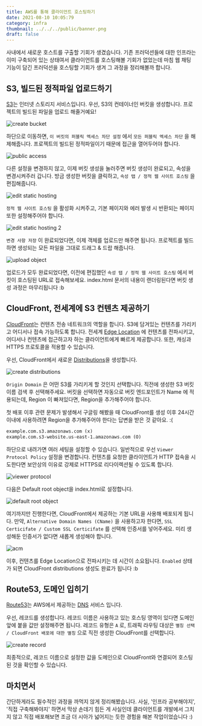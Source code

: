 ```yaml
---
title: AWS를 통해 클라이언트 호스팅하기
date: 2021-08-10 10:05:79
category: infra
thumbnail: ../../../public/banner.png
draft: false
---
```


사내에서 새로운 호스트를 구출할 기회가 생겼습니다. 기존 프러덕션들에 대한 인프라는 이미 구축되어 있는 상태여서 클라이언트를 호스팅해볼 기회가 없었는데
마침 웹 채팅 기능이 담긴 프러덕션을 호스팅할 기회가 생겨 그 과정을 정리해볼까 합니다.

## S3, 빌드된 정적파일 업로드하기

[S3](https://docs.aws.amazon.com/ko_kr/AmazonS3/latest/userguide/Welcome.html)는 인터넷 스토리지 서비스입니다. 우선, S3의 컨테이너인 버킷을 생성합니다. 프로젝트의 빌드된 파일을 업로드 해줄거예요!

![create bucket](./images/hosting-cra-on-aws/create-bucket.png)

하단으로 이동하면, `이 버킷의 퍼블릭 엑세스 차단 설정` 에서 `모든 퍼블릭 엑세스 차단` 을 해제해줍니다. 프로젝트의 빌드된 정적파일이기 때문에 접근을 열어두어야 합니다.

![public access](./images/hosting-cra-on-aws/public-access.png)

다른 설정을 변경하지 않고, 이제 버킷 생성을 눌러주면 버킷 생성이 완료되고, 속성을 변경시켜주러 갑니다.
방금 생성한 버킷을 클릭하고, `속성 탭 / 정적 웹 사이트 호스팅` 을 편집해줍니다.

![edit static hosting](./images/hosting-cra-on-aws/edit-static-hosting.png)

`정적 웹 사이트 호스팅` 을 활성화 시켜주고, 기본 페이지와 에러 발생 시 반환되는 페이지 또한 설정해주어야 합니다.

![edit static hosting 2](./images/hosting-cra-on-aws/edit-static-hosting-2.png)

`변경 사항 저장` 이 완료되었다면, 이제 객체를 업로드만 해주면 됩니다. 프로젝트를 빌드하면 생성되는 모든 파일을
그대로 드래그 & 드랍 해줍니다.

![upload object](./images/hosting-cra-on-aws/upload-object.png)

업로드가 모두 완료되었다면, 이전에 편집했던 `속성 탭 / 정적 웹 사이트 호스팅` 에서 버킷이 호스팅된 URL로 접속해보세요.
index.html 문서의 내용이 랜더링된다면 버킷 생성 과정은 마무리됩니다 :b

## CloudFront, 전세계에 S3 컨텐츠 제공하기

[CloudFront](https://aws.amazon.com/ko/cloudfront/?nc=sn&loc=1)는 컨텐츠 전송 네트워크의 역할을 합니다. S3에 담겨있는 컨텐츠를 가리키고 어디서나 접속 가능하도록 합니다.
전세계 [Edge Location](https://aws.amazon.com/ko/cloudfront/features/?nc=sn&loc=2&whats-new-cloudfront.sort-by=item.additionalFields.postDateTime&whats-new-cloudfront.sort-order=desc)
에 컨텐츠를 전파시키고, 어디서나 컨텐츠에 접근하고자 하는 클라이언트에게 빠르게 제공합니다. 또한, 캐싱과 HTTPS 프로토콜을 적용할 수 있습니다.

우선, CloudFront에서 새로운 [Distributions](https://docs.aws.amazon.com/AmazonCloudFront/latest/DeveloperGuide/GettingStarted.SimpleDistribution.html)을 생성합니다.

![create distributions](./images/hosting-cra-on-aws/create-distribution.png)

`Origin Domain` 은 어떤 S3를 가리키게 할 것인지 선택합니다. 직전에 생성한 S3 버킷 이름 검색 후 선택해주세요.
버킷을 선택하면 자동으로 버킷 엔드포인트가 Name 에 적용되는데, Region 이 빠져있다면, Region을 추가해주어야 합니다.

첫 배포 이후 관련 문제가 발생해서 구글링 해봤을 때 CloudFront를 생성 이후 24시간이내에 사용하려면 Region을 추가해주어야 한다는 답변을 받은 것 같아요. :(

```txt
example.com.s3.amazonaws.com (x)
example.com.s3-website.us-east-1.amazonaws.com (O)
```

하단으로 내려가면 여러 세팅을 설정할 수 있습니다. 일반적으로 우선 `Viewer Protocol Policy` 설정을 변경합니다.
컨텐츠를 요청한 클라이언트가 HTTP 접속을 시도한다면 보안상의 이유로 강제로 HTTPS로 리다이렉션될 수 있도록 합니다.

![viewer protocol](./images/hosting-cra-on-aws/viewer-protocol.png)

다음은 Default root object을 index.html로 설정합니다.

![default root object](./images/hosting-cra-on-aws/default-root-object.png)

여기까지만 진행한다면, CloudFront에서 제공하는 기본 URL을 사용해 배포되게 됩니다. 만약, `Alternative Domain Names (CName)` 을 사용하고자 한다면, `SSL Certicifate / Custom SSL Certicifate` 를 선택해 인증서를 넣어주세요. 미리 생성해둔 인증서가 없다면 새롭게 생성해야 합니다.

![acm](./images/hosting-cra-on-aws/acm.png)

이후, 컨텐츠를 Edge Location으로 전파시키는 데 시간이 소요됩니다. `Enabled` 상태가 되면 CloudFront distributions 생성도 완료가 됩니다 :b

## Route53, 도메인 입히기

[Route53](https://aws.amazon.com/ko/route53/)는 AWS에서 제공하는 [DNS](https://aws.amazon.com/ko/route53/what-is-dns/) 서비스 입니다.

우선, 레코드를 생성합니다. 레코드 이름은 사용하고 있는 호스팅 영역이 있다면 도메인 앞에 붙을 값만 설정해주면 됩니다.
레코드 유형은 `A` 로, 트래픽 라우팅 대상은 `별칭 선택 / CloudFront 배포에 대한 별칭` 으로 직전 생성한 CloudFront를 선택합니다.

![create record](./images/hosting-cra-on-aws/create-record.png)

최종적으로, 레코드 이름으로 설정한 값을 도메인으로 CloudFront와 연결되어 호스팅된 것을 확인할 수 있습니다.

## 마치면서

간단하게라도 필수적인 과정을 까먹지 않게 정리해봤습니다. 사실, '인프라 공부해야지', '직접 구축해봐야지' 하면서 막상 손데기 힘든 게 사실인데 클라이언트를 개발에서 그치지 않고 직접 배포해보면 조금 더 시아가 넓어지는 듯한 경험을 해본 작업이었습니다 :)


